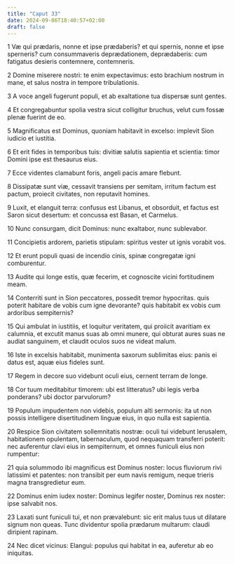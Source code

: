 ```yaml
---
title: "Caput 33"
date: 2024-09-06T18:40:57+02:00
draft: false
---
```




1 Væ qui prædaris, nonne et ipse prædaberis? et qui spernis, nonne et ipse sperneris? cum consummaveris deprædationem, deprædaberis: cum fatigatus desieris contemnere, contemneris.

2 Domine miserere nostri: te enim expectavimus: esto brachium nostrum in mane, et salus nostra in tempore tribulationis.

3 A voce angeli fugerunt populi, et ab exaltatione tua dispersæ sunt gentes.

4 Et congregabuntur spolia vestra sicut colligitur bruchus, velut cum fossæ plenæ fuerint de eo.

5 Magnificatus est Dominus, quoniam habitavit in excelso: implevit Sion iudicio et iustitia.

6 Et erit fides in temporibus tuis: divitiæ salutis sapientia et scientia: timor Domini ipse est thesaurus eius.

7 Ecce videntes clamabunt foris, angeli pacis amare flebunt.

8 Dissipatæ sunt viæ, cessavit transiens per semitam, irritum factum est pactum, proiecit civitates, non reputavit homines.

9 Luxit, et elanguit terra: confusus est Libanus, et obsorduit, et factus est Saron sicut desertum: et concussa est Basan, et Carmelus.

10 Nunc consurgam, dicit Dominus: nunc exaltabor, nunc sublevabor.

11 Concipietis ardorem, parietis stipulam: spiritus vester ut ignis vorabit vos.

12 Et erunt populi quasi de incendio cinis, spinæ congregatæ igni comburentur.

13 Audite qui longe estis, quæ fecerim, et cognoscite vicini fortitudinem meam.

14 Conterriti sunt in Sion peccatores, possedit tremor hypocritas. quis poterit habitare de vobis cum igne devorante? quis habitabit ex vobis cum ardoribus sempiternis?

15 Qui ambulat in iustitiis, et loquitur veritatem, qui proiicit avaritiam ex calumnia, et excutit manus suas ab omni munere, qui obturat aures suas ne audiat sanguinem, et claudit oculos suos ne videat malum.

16 Iste in excelsis habitabit, munimenta saxorum sublimitas eius: panis ei datus est, aquæ eius fideles sunt.

17 Regem in decore suo videbunt oculi eius, cernent terram de longe.

18 Cor tuum meditabitur timorem: ubi est litteratus? ubi legis verba ponderans? ubi doctor parvulorum?

19 Populum impudentem non videbis, populum alti sermonis: ita ut non possis intelligere disertitudinem linguæ eius, in quo nulla est sapientia.

20 Respice Sion civitatem sollemnitatis nostræ: oculi tui videbunt Ierusalem, habitationem opulentam, tabernaculum, quod nequaquam transferri poterit: nec auferentur clavi eius in sempiternum, et omnes funiculi eius non rumpentur:

21 quia solummodo ibi magnificus est Dominus noster: locus fluviorum rivi latissimi et patentes: non transibit per eum navis remigum, neque trieris magna transgredietur eum.

22 Dominus enim iudex noster: Dominus legifer noster, Dominus rex noster: ipse salvabit nos.

23 Laxati sunt funiculi tui, et non prævalebunt: sic erit malus tuus ut dilatare signum non queas. Tunc dividentur spolia prædarum multarum: claudi diripient rapinam.

24 Nec dicet vicinus: Elangui: populus qui habitat in ea, auferetur ab eo iniquitas.

